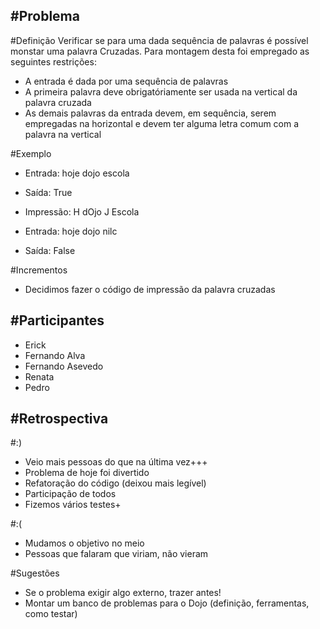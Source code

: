 #Problema
------------

#Definição
Verificar se para uma dada sequência de palavras é possível monstar uma palavra Cruzadas.
Para montagem desta foi empregado as seguintes restrições:
- A entrada é dada por uma sequência de palavras
- A primeira palavra deve obrigatóriamente ser usada na vertical da palavra cruzada
- As demais palavras da entrada devem, em sequência, serem empregadas na horizontal e devem ter alguma letra comum com a palavra na vertical


#Exemplo
- Entrada: hoje dojo escola
- Saída: True
- Impressão:
 H
dOjo
 J
 Escola

- Entrada: hoje dojo nilc
- Saída: False

#Incrementos
- Decidimos fazer o código de impressão da palavra cruzadas


#Participantes
------------

- Erick
- Fernando Alva
- Fernando Asevedo
- Renata
- Pedro


#Retrospectiva
-----


#:)

- Veio mais pessoas do que na última vez+++
- Problema de hoje foi divertido
- Refatoração do código (deixou mais legível)
- Participação de todos
- Fizemos vários testes+


#:(

- Mudamos o objetivo no meio
- Pessoas que falaram que viriam, não vieram

#Sugestões

- Se o problema exigir algo externo, trazer antes!
- Montar um banco de problemas para o Dojo (definição, ferramentas, como testar)
